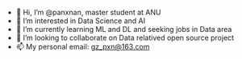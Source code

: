 - 👋 Hi, I’m @panxnan, master student at ANU
- 👀 I’m interested in Data Science and AI
- 🌱 I’m currently learning ML and DL and seeking jobs in Data area
- 💞️ I’m looking to collaborate on Data relatived open source project
- 📫 My personal email: gz_pxn@163.com

<!---
panxnan/panxnan is a ✨ special ✨ repository because its `README.md` (this file) appears on your GitHub profile.
You can click the Preview link to take a look at your changes.
--->
